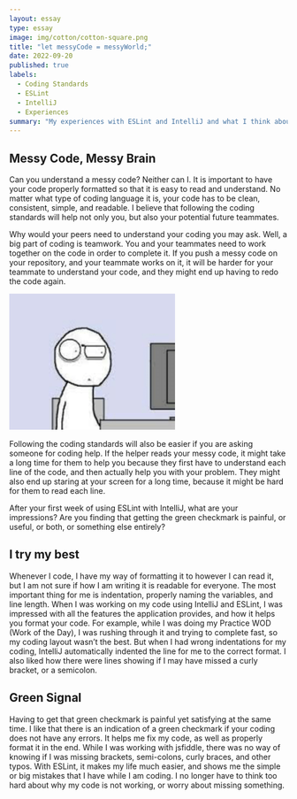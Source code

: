 ```yaml
---
layout: essay
type: essay
image: img/cotton/cotton-square.png
title: "let messyCode = messyWorld;"
date: 2022-09-20
published: true
labels:
  - Coding Standards
  - ESLint
  - IntelliJ
  - Experiences
summary: "My experiences with ESLint and IntelliJ and what I think about coding standards."
---
```


## Messy Code, Messy Brain

Can you understand a messy code? Neither can I. It is important to have your code properly formatted so that it is easy to read and understand. No matter what type of coding language it is, your code has to be clean, consistent, simple, and readable. I believe that following the coding standards will help not only you, but also your potential future teammates.

Why would your peers need to understand your coding you may ask. Well, a big part of coding is teamwork. You and your teammates need to work together on the code in order to complete it. If you push a messy code on your repository, and your teammate works on it, it will be harder for your teammate to understand your code, and they might end up having to redo the code again. 

<img width="300px" class="rounded float-start pe-4" src="../img/what.png">

Following the coding standards will also be easier if you are asking someone for coding help. If the helper reads your messy code, it might take a long time for them to help you because they first have to understand each line of the code, and then actually help you with your problem. They might also end up staring at your screen for a long time, because it might be hard for them to read each line. 

After your first week of using ESLint with IntelliJ, what are your impressions? Are you finding that getting the green checkmark is painful, or useful, or both, or something else entirely?

## I try my best

Whenever I code, I have my way of formatting it to however I can read it, but I am not sure if how I am writing it is readable for everyone. The most important thing for me is indentation, properly naming the variables, and line length. When I was working on my code using IntelliJ and ESLint, I was impressed with all the features the application provides, and how it helps you format your code. For example, while I was doing my Practice WOD (Work of the Day), I was rushing through it and trying to complete fast, so my coding layout wasn’t the best. But when I had wrong indentations for my coding, IntelliJ automatically indented the line for me to the correct format. I also liked how there were lines showing if I may have missed a curly bracket, or a semicolon.

## Green Signal

Having to get that green checkmark is painful yet satisfying at the same time. I like that there is an indication of a green checkmark if your coding does not have any errors. It helps me fix my code, as well as properly format it in the end. While I was working with jsfiddle, there was no way of knowing if I was missing brackets, semi-colons, curly braces, and other typos. With ESLint, it makes my life much easier, and shows me the simple or big mistakes that I have while I am coding. I no longer have to think too hard about why my code is not working, or worry about missing something. 
